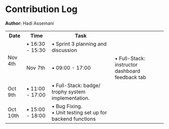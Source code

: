 # Contribution Log
**Author:** Hadi Assemani

<table>
    <tr>
        <th>Date</th><th>Time</th><th>Task</th>
    </tr>
    <tr>
        <td rowspan="2">Nov 4th</td><td>• 16:30 - 15:30</td><td>• Sprint 3 planning and discussion</td>
    </tr>
    <tr>
        <td>Nov 7th</td><td>• 09:00 - 17:00 </td><td>• Full-Stack: instructor dashboard feedback tab
    </tr>
    <tr>
        <td>Oct 9th</td><td>• 11:00 - 17:00 </td><td>• Full-Stack: badge/ trophy system implementation.</td>
    </tr>
    <tr>
        <td>Oct 10th</td><td>• 15:00 - 18:00 </td><td>• Bug Fixing.<br>• Unit testing set up for backend functions</td>
    </tr>
</table>